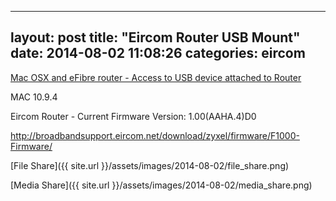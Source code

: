 
---
layout: post
title:  "Eircom Router USB Mount"
date:   2014-08-02 11:08:26
categories: eircom
---

[Mac OSX and eFibre router - Access to USB device attached to Router](http://www.boards.ie/vbulletin/showthread.php?t=2057111823)

MAC 10.9.4

Eircom Router - Current Firmware Version: 1.00(AAHA.4)D0

http://broadbandsupport.eircom.net/download/zyxel/firmware/F1000-Firmware/

[File Share]({{ site.url }}/assets/images/2014-08-02/file_share.png)

[Media Share]({{ site.url }}/assets/images/2014-08-02/media_share.png)
